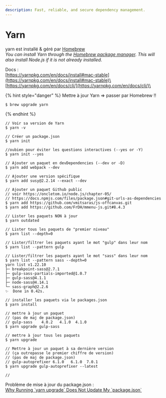 ```yaml
---
description: Fast, reliable, and secure dependency management.
---
```


# Yarn

yarn est installé & géré par [Homebrew](homebrew.md)\
_You can install Yarn through the_ [_Homebrew package manager_](https://brew.sh/)_. This will also install Node.js if it is not already installed._

Docs :\
[https://yarnpkg.com/en/docs/install#mac-stable](https://yarnpkg.com/en/docs/install#mac-stable)\
[https://yarnpkg.com/en/docs/cli/](https://yarnpkg.com/en/docs/cli/)\


{% hint style="danger" %}
Mettre à jour Yarn => passer par Homebrew !!

```
$ brew upgrade yarn
```
{% endhint %}

```
// Voir sa version de Yarn
$ yarn -v

// Créer un package.json
$ yarn init

//oubien pour éviter les questions interactives (--yes or -Y)
$ yarn init --yes

// Ajouter un paquet en devDependencies (--dev or -D)
$ yarn add webpack --dev

// Ajouter une version spécifique
$ yarn add susy@2.2.14 --exact --dev

// Ajouter un paquet Github public
// voir https://oncletom.io/node.js/chapter-05/
// https://docs.npmjs.com/files/package.json#git-urls-as-dependencies
$ yarn add https://github.com/vmitsaras/js-offcanvas.git
$ yarn add https://github.com/FrDH/mmenu-js.git#8.4.3

// Lister les paquets NON à jour
$ yarn outdated

// Lister tous les paquets de "premier niveau"
$ yarn list --depth=0

// Lister/filtrer les paquets ayant le mot "gulp" dans leur nom
$ yarn list --pattern gulp

// Lister/filtrer les paquets ayant le mot "sass" dans leur nom
$ yarn list --pattern sass --depth=0
yarn list v1.22.10
├─ breakpoint-sass@2.7.1
├─ gulp-sass-partials-imported@1.0.7
├─ gulp-sass@4.1.1
├─ node-sass@4.14.1
└─ sass-graph@2.2.6
✨  Done in 0.42s.

// installer les paquets via le packages.json
$ yarn install

// mettre à jour un paquet
// (pas de maj de package.json)
// gulp-sass    4.0.2   4.1.0  4.1.0
$ yarn upgrade gulp-sass

// mettre à jour tous les paquets
$ yarn upgrade

// Mettre à jour un paquet à sa dernière version
// (ça outrepasse le premier chiffre de version)
// (pas de maj de package.json)
// gulp-autoprefixer 6.1.0   6.1.0  7.0.1
$ yarn upgrade gulp-autoprefixer --latest

//
```

Problème de mise à jour du package.json :\
[Why Running \`yarn upgrade\` Does Not Update My \`package.json\`](https://dev.to/wgao19/why-running-yarn-upgrade-does-not-update-my-package-json-3mon)

